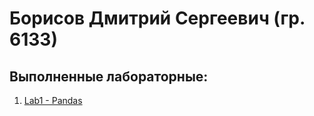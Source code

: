 # Борисов Дмитрий Сергеевич (гр. 6133)

## Выполненные лабораторные:
1. [Lab1 - Pandas](./Lab1_Pandas)
